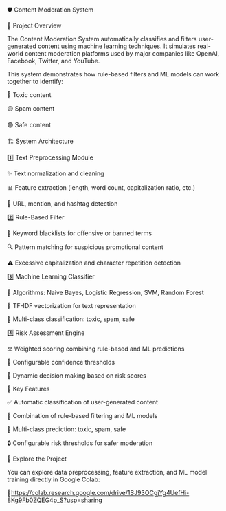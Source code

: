 🛡️ Content Moderation System

📌 Project Overview

The Content Moderation System automatically classifies and filters user-generated content using machine learning techniques.
It simulates real-world content moderation platforms used by major companies like OpenAI, Facebook, Twitter, and YouTube.

This system demonstrates how rule-based filters and ML models can work together to identify:

🔴 Toxic content

🟡 Spam content

🟢 Safe content

🏗️ System Architecture

1️⃣ Text Preprocessing Module

✨ Text normalization and cleaning

📊 Feature extraction (length, word count, capitalization ratio, etc.)

🔗 URL, mention, and hashtag detection

2️⃣ Rule-Based Filter

🚫 Keyword blacklists for offensive or banned terms

🔍 Pattern matching for suspicious promotional content

⚠️ Excessive capitalization and character repetition detection

3️⃣ Machine Learning Classifier

🧠 Algorithms: Naive Bayes, Logistic Regression, SVM, Random Forest

📝 TF-IDF vectorization for text representation

🔹 Multi-class classification: toxic, spam, safe

4️⃣ Risk Assessment Engine

⚖️ Weighted scoring combining rule-based and ML predictions

🔧 Configurable confidence thresholds

🔄 Dynamic decision making based on risk scores

🌟 Key Features

✅ Automatic classification of user-generated content

🤖 Combination of rule-based filtering and ML models

🎯 Multi-class prediction: toxic, spam, safe

🔒 Configurable risk thresholds for safer moderation

📖 Explore the Project

You can explore data preprocessing, feature extraction, and ML model training directly in Google Colab:

🔗https://colab.research.google.com/drive/1SJ93OCgjYg4UefHi-8Kg9Fb0ZQEG4p_S?usp=sharing
